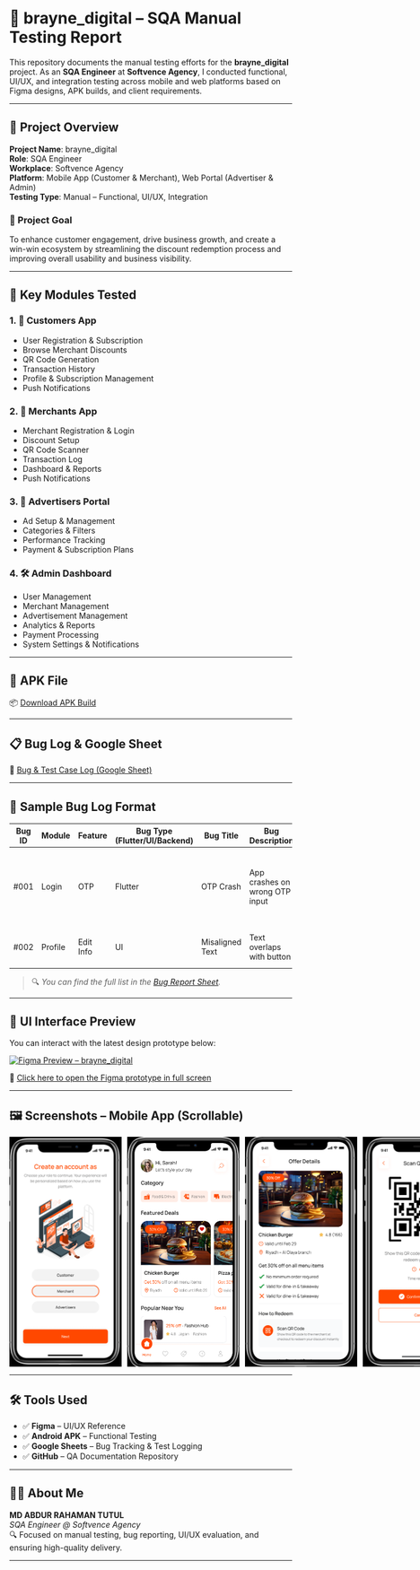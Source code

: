 # 🧪 brayne_digital – SQA Manual Testing Report

This repository documents the manual testing efforts for the **brayne_digital** project. As an **SQA Engineer** at **Softvence Agency**, I conducted functional, UI/UX, and integration testing across mobile and web platforms based on Figma designs, APK builds, and client requirements.

---

## 📌 Project Overview

**Project Name**: brayne_digital  
**Role**: SQA Engineer  
**Workplace**: Softvence Agency  
**Platform**: Mobile App (Customer & Merchant), Web Portal (Advertiser & Admin)  
**Testing Type**: Manual – Functional, UI/UX, Integration

### 🎯 Project Goal

To enhance customer engagement, drive business growth, and create a win-win ecosystem by streamlining the discount redemption process and improving overall usability and business visibility.

---

## 🧭 Key Modules Tested

### 1. 👤 Customers App
- User Registration & Subscription
- Browse Merchant Discounts
- QR Code Generation
- Transaction History
- Profile & Subscription Management
- Push Notifications

### 2. 🏪 Merchants App
- Merchant Registration & Login
- Discount Setup
- QR Code Scanner
- Transaction Log
- Dashboard & Reports
- Push Notifications

### 3. 📢 Advertisers Portal
- Ad Setup & Management
- Categories & Filters
- Performance Tracking
- Payment & Subscription Plans

### 4. 🛠️ Admin Dashboard
- User Management
- Merchant Management
- Advertisement Management
- Analytics & Reports
- Payment Processing
- System Settings & Notifications

---

## 📱 APK File

📦 [Download APK Build](app-release.apk)

---

## 📋 Bug Log & Google Sheet

🧾 [Bug & Test Case Log (Google Sheet)](https://docs.google.com/spreadsheets/d/1gT91kk-IStKj3tsPPcp1vSAUJd9k8RVdmOv-diOwgtQ/edit?usp=sharing)

---

## 🐞 Sample Bug Log Format

| Bug ID | Module | Feature | Bug Type (Flutter/UI/Backend) | Bug Title | Bug Description | Steps to Reproduce | Actual Result | Expected Result | Issue Labels | Severity | Attachment | Dev Status | Testers | Remark | Re-testing | Date |
|--------|--------|---------|-------------------------------|-----------|------------------|---------------------|----------------|------------------|---------------|----------|-------------|-------------|---------|--------|-------------|------|
| #001   | Login  | OTP     | Flutter                       | OTP Crash | App crashes on wrong OTP input | 1. Go to login screen<br>2. Enter invalid OTP<br>3. Tap Continue | App crashes | Error message should appear | Crash, Bug | High | Screenshot.png | Fixed | Tutul | Confirmed | ✅ | 2025-07-25 |
| #002   | Profile | Edit Info | UI                          | Misaligned Text | Text overlaps with button | Navigate to Profile > Edit | Text and button overlap | Proper alignment | UI | Medium | - | In Progress | Tutul | UI issue | ❌ | 2025-07-26 |

> 🔍 *You can find the full list in the [Bug Report Sheet](https://docs.google.com/spreadsheets/d/1gT91kk-IStKj3tsPPcp1vSAUJd9k8RVdmOv-diOwgtQ/edit?usp=sharing).*

---

## 📐 UI Interface Preview

You can interact with the latest design prototype below:

[![Figma Preview – brayne_digital](assets/figma_preview_thumbnail.png)](https://www.figma.com/proto/Nmujo7GcxmtjaZG3W8Ezu5/brayne_digital-%7C%7C-Web_genius-%7C%7C--FO313D439DBC3?node-id=1372-1332&p=f&t=Or22jUhZvvRPvYeR-1&scaling=scale-down&content-scaling=fixed&page-id=0%3A1)

🔗 [Click here to open the Figma prototype in full screen](https://www.figma.com/design/Nmujo7GcxmtjaZG3W8Ezu5/brayne_digital-%7C%7C-Web_genius-%7C%7C--FO313D439DBC3?node-id=232-5835&t=6m8xIi3XP60PzMiY-0)

---

## 🖼️ Screenshots – Mobile App (Scrollable)

<div style="display: flex; overflow-x: scroll: auto; gap: 10px;">
  <img src="screenshots/Screenshot_1.png" width="200"/>
  <img src="screenshots/Screenshot_2.png" width="200"/>
  <img src="screenshots/Screenshot_3.png" width="200"/>
  <img src="screenshots/Screenshot_4.png" width="200"/>
  <img src="screenshots/Screenshot_5.png" width="200"/>
  <img src="screenshots/Screenshot_6.png" width="200"/>
  <img src="screenshots/Screenshot_7.png" width="200"/>
  <img src="screenshots/Screenshot_8.png" width="200"/>
</div>

---

## 🛠️ Tools Used

- ✅ **Figma** – UI/UX Reference
- ✅ **Android APK** – Functional Testing
- ✅ **Google Sheets** – Bug Tracking & Test Logging
- ✅ **GitHub** – QA Documentation Repository

---

## 🙋‍♀️ About Me

**MD ABDUR RAHAMAN TUTUL**  
*SQA Engineer @ Softvence Agency*  
🔍 Focused on manual testing, bug reporting, UI/UX evaluation, and ensuring high-quality delivery.

---
